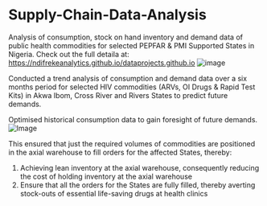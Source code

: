 # Supply-Chain-Data-Analysis
Analysis of consumption, stock on hand inventory and demand data of public health commodities for selected PEPFAR &amp; PMI Supported States in Nigeria.
Check out the full detaila at: https://ndifrekeanalytics.github.io/dataprojects.github.io
![image](https://jaro-website.s3.ap-south-1.amazonaws.com/2023/02/types-of-supply-chain-data-analytics.jpg)

Conducted a trend analysis of consumption and demand data over a six months period for selected HIV commodities (ARVs, OI Drugs & Rapid Test Kits) in Akwa Ibom, Cross River and Rivers States to predict future demands.

Optimised historical consumption data to gain foresight of future demands.
![Image](https://nexocode.com/images/4-types-of-data-analytics-from-descriptive-to-prescriptive.webp)

This ensured that just the required volumes of commodities are positioned in the axial warehouse to fill orders for the affected States, thereby:
1. Achieving lean inventory at the axial warehouse, consequently reducing the cost of holding inventory at the axial warehouse
2. Ensure that all the orders for the States are fully filled, thereby averting stock-outs of essential life-saving drugs at health clinics
